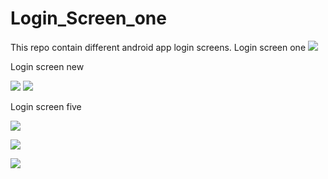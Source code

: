 # Login_Screen_one 
This repo contain different android app login screens. 
Login screen one
![](https://github.com/balaraju1278/Login_Screen_one/blob/master/Screenshot_20170920_194508.png)



Login screen new







![](https://github.com/balaraju1278/Login_Screens/blob/master/Login_Screen_new/signup.PNG)
![](https://github.com/balaraju1278/Login_Screens/blob/master/Login_Screen_new/login_preview.PNG)

Login screen five


![](https://github.com/balaraju1278/Login_Screens/blob/master/Login_screen5/login_screen.PNG)




![](https://github.com/balaraju1278/Login_Screens/blob/master/login.PNG)


![](https://github.com/balaraju1278/Login_Screens/blob/master/new_login_screen7/login_Screen.PNG)
